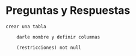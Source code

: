 # Preguntas y Respuestas

    crear una tabla

        darle nombre y definir columnas

        (restricciones) not null
    

